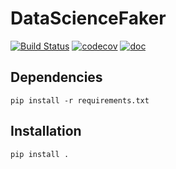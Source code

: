 # DataScienceFaker

[![Build Status][travis-image]][travis-url]
[![codecov][codecov-image]][codecov-url]
[![doc][doc-image]][doc-url]

## Dependencies

```
pip install -r requirements.txt
```
## Installation

```
pip install .
```


[travis-url]: https://travis-ci.org/Dubrzr/dsfaker
[travis-image]: https://travis-ci.org/Dubrzr/dsfaker.svg?branch=master

[codecov-url]: https://codecov.io/gh/Dubrzr/dsfaker
[codecov-image]: https://codecov.io/gh/Dubrzr/dsfaker/branch/master/graph/badge.svg

[doc-url]: https://dubrzr.github.io/dsfaker/
[doc-image]: https://img.shields.io/badge/docs-latest-brightgreen.svg
